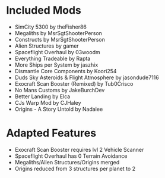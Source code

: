 # Included Mods

 * SimCity 5300 by theFisher86
 * Megaliths by MsrSgtShooterPerson
 * Constructs by MsrSgtShooterPerson
 * Alien Structures by gamer
 * Spaceflight Overhaul by 03woodm
 * Everything Tradeable by Rapta
 * More Ships per System by jaszhix
 * Dismantle Core Components by Koori254
 * Duds Sky Asteroids & Flight Atmosphere by jasondude7116
 * Exocraft Scan Booster (Remixed) by Tub0Crisco
 * No Mans Customs by JakeBurchDev
 * Better Landing by Elca
 * CJs Warp Mod by CJHaley
 * Origins - A Story Untold by Nadalee

# Adapted Features
 * Exocraft Scan Booster requires lvl 2 Vehicle Scanner
 * Spaceflight Overhaul has 0 Terrain Avoidance
 * Megaliths/Alien Structures/Origins merged
 * Origins reduced from 3 structures per planet to 2

